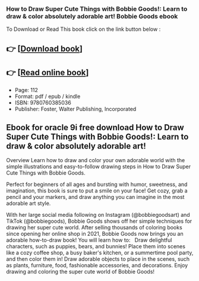 ### How to Draw Super Cute Things with Bobbie Goods!: Learn to draw & color absolutely adorable art! Bobbie Goods ebook

To Download or Read This book click on the link button below :

## 👉  [**[Download book](http://filesbooks.info/download.php?group=book&from=github.com&id=690039&lnk=1063 "Download book")**]

## 👉  [**[Read online book](http://filesbooks.info/download.php?group=book&from=github.com&id=690039&lnk=1063 "Read online book")**]


* Page: 112
* Format: pdf / epub / kindle
* ISBN: 9780760385036
* Publisher: Foster, Walter Publishing, Incorporated



## Ebook for oracle 9i free download How to Draw Super Cute Things with Bobbie Goods!: Learn to draw & color absolutely adorable art!


Overview
Learn how to draw and color your own adorable world with the simple illustrations and easy-to-follow drawing steps in How to Draw Super Cute Things with Bobbie Goods.
 
 Perfect for beginners of all ages and bursting with humor, sweetness, and imagination, this book is sure to put a smile on your face! Get cozy, grab a pencil and your markers, and draw anything you can imagine in the most adorable art style.
 
 With her large social media following on Instagram (@bobbiegoodsart) and TikTok (@bobbiegoods), Bobbie Goods shows off her simple techniques for drawing her super cute world. After selling thousands of coloring books since opening her online shop in 2021, Bobbie Goods now brings you an adorable how-to-draw book! You will learn how to:
   Draw delightful characters, such as puppies, bears, and bunnies! Place them into scenes like a cozy coffee shop, a busy baker&#039;s kitchen, or a summertime pool party, and then color them in! Draw adorable objects to place in the scenes, such as plants, furniture, food, fashionable accessories, and decorations. 
 Enjoy drawing and coloring the super cute world of Bobbie Goods!




